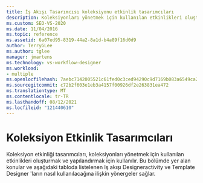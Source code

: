 ```yaml
---
title: İş Akışı Tasarımcısı koleksiyonu etkinlik tasarımcıları
description: Koleksiyonları yönetmek için kullanılan etkinlikleri oluşturmak ve yapılandırmak için koleksiyon etkinlik tasarımcılarını nasıl kullanabileceğinizi öğrenin.
ms.custom: SEO-VS-2020
ms.date: 11/04/2016
ms.topic: reference
ms.assetid: 6a07ed95-8319-44a2-8a1d-b4a89f16d0d9
author: TerryGLee
ms.author: tglee
manager: jmartens
ms.technology: vs-workflow-designer
ms.workload:
- multiple
ms.openlocfilehash: 7aebc7142005521c61fed0c3ced94290c9d7169b083a6549ca2e0d1095098b3a
ms.sourcegitcommit: c72b2f603e1eb3a4157f00926df2e263831ea472
ms.translationtype: MT
ms.contentlocale: tr-TR
ms.lasthandoff: 08/12/2021
ms.locfileid: "121440610"
---
```

# <a name="collection-activity-designers"></a>Koleksiyon Etkinlik Tasarımcıları

Koleksiyon etkinliği tasarımcıları, koleksiyonları yönetmek için kullanılan etkinlikleri oluşturmak ve yapılandırmak için kullanılır. Bu bölümde yer alan konular ve aşağıdaki tabloda listelenen Iş akışı Designeractivity ve Template Designer 'ların nasıl kullanılacağına ilişkin yönergeler sağlar.